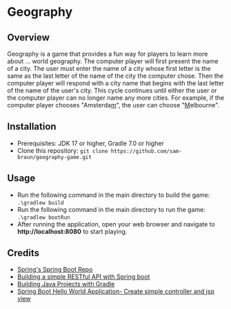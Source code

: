 # Geography

## Overview

Geography is a game that provides a fun way for players to learn more about ... world geography. The computer player will first present the name of a city. The user must enter the name of a city whose first letter is the same as the last letter of the name of the city the computer chose. Then the computer player will respond with a city name that begins with the last letter of the name of the user's city. This cycle continues until either the user or the computer player can no longer name any more cities. For example, if the computer player chooses "Amsterda<u>m</u>", the user can choose "<u>M</u>elbourne".

## Installation

- Prerequisites: JDK 17 or higher, Gradle 7.0 or higher
- Clone this repository: `git clone https://github.com/sam-braun/geography-game.git`

## Usage

- Run the following command in the main directory to build the game: `.\gradlew build`
- Run the following command in the main directory to run the game: `.\gradlew bootRun`
- After running the application, open your web browser and navigate to **http://localhost:8080** to start playing.


## Credits

- [Spring's Spring Boot Repo](https://github.com/spring-projects/spring-boot)
- [Building a simple RESTful API with Spring boot](https://medium.com/nerd-for-tech/building-a-simple-restful-api-with-spring-boot-2351687ecab0)
- [Building Java Projects with Gradle](https://spring.io/guides/gs/gradle/)
- [Spring Boot Hello World Application- Create simple controller and jsp view](https://www.javainuse.com/spring/SpringBoot_HelloWorld)
